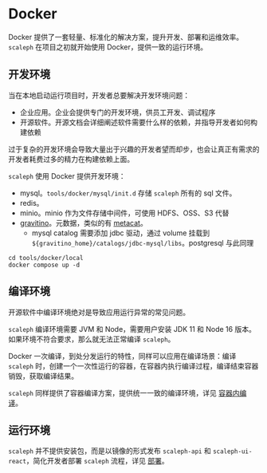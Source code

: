 # Docker

Docker 提供了一套轻量、标准化的解决方案，提升开发、部署和运维效率。`scaleph` 在项目之初就开始使用 Docker，提供一致的运行环境。

## 开发环境

当在本地启动运行项目时，开发者总要解决开发环境问题：

- 企业应用。企业会提供专门的开发环境，供员工开发、调试程序
- 开源软件。开源文档会详细阐述软件需要什么样的依赖，并指导开发者如何构建依赖

过于复杂的开发环境会导致大量出于兴趣的开发者望而却步，也会让真正有需求的开发者耗费过多的精力在构建依赖上面。

`scaleph` 使用 Docker 提供开发环境：

- mysql。`tools/docker/mysql/init.d` 存储 `scaleph` 所有的 sql 文件。
- redis。
- minio。minio 作为文件存储中间件，可使用 HDFS、OSS、S3 代替
- [gravitino](https://github.com/datastrato/gravitino)。元数据，类似的有 [metacat](https://github.com/Netflix/metacat)。
  - mysql catalog 需要添加 jdbc 驱动，通过 volume 挂载到 `${gravitino_home}/catalogs/jdbc-mysql/libs`。postgresql 与此同理


```shell
cd tools/docker/local
docker compose up -d
```

## 编译环境

开源软件中编译环境绝对是导致应用运行异常的常见问题。

`scaleph` 编译环境需要 JVM 和 Node，需要用户安装 JDK 11 和 Node 16 版本。如果环境不符合要求，那么就无法正常编译 `scaleph`。

Docker 一次编译，到处分发运行的特性，同样可以应用在编译场景：编译 `scaleph` 时，创建一个一次性运行的容器，在容器内执行编译过程，编译结束容器销毁，获取编译结果。

`scaleph` 同样提供了容器编译方案，提供统一一致的编译环境，详见 [容器内编译](https://flowerfine.github.io/scaleph-website/zh/docs/guide/compile#%E5%AE%B9%E5%99%A8%E5%86%85%E7%BC%96%E8%AF%91)。

## 运行环境

`scaleph` 并不提供安装包，而是以镜像的形式发布 `scaleph-api` 和 `scaleph-ui-react`，简化开发者部署 `scaleph` 流程，详见 [部署](https://flowerfine.github.io/scaleph-website/zh/docs/guide/deploy)。
